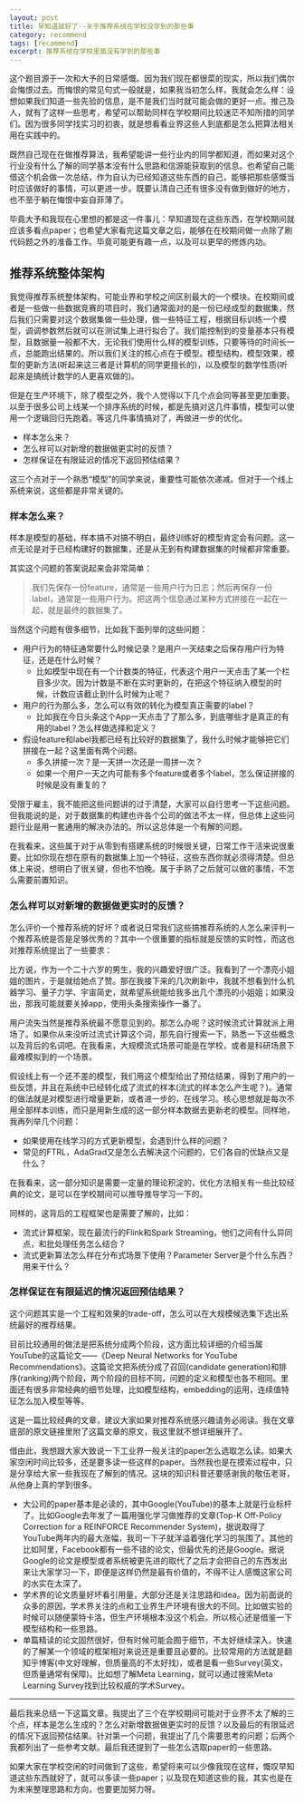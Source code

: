 ```yaml
---
layout: post
title: 早知道就好了--关于推荐系统在学校没学到的那些事
category: recommend
tags: [recommend]
excerpt: 推荐系统在学校里面没有学到的那些事
---
```


这个题目源于一次和大予的日常感慨。因为我们现在都很菜的现实，所以我们偶尔会悔恨过去。而悔恨的常见句式一般就是，如果我当初怎么样，我就会怎么样：设想如果我们知道一些先验的信息，是不是我们当时就可能会做的更好一点。推己及人，就有了这样一些思考，希望可以帮助同样在学校期间比较迷茫不知所措的同学们。因为很多同学找实习的初衷，就是想看看业界这些人到底都是怎么把算法相关用在实践中的。


既然自己现在在做推荐算法，我希望能讲一些行业内的同学都知道，而如果对这个行业没有什么了解的同学基本没有什么思路和信源能获取到的信息。也希望自己能借这个机会做一次总结，作为自认为已经知道这些东西的自己，能够把那些感慨当时应该做好的事情，可以更进一步。既要认清自己还有很多没有做到做好的地方，也不至于躺在悔恨中妄自菲薄了。

毕竟大予和我现在心里想的都是这一件事儿：早知道现在这些东西，在学校期间就应该多看点paper；也希望大家看完这篇文章之后，能够在在校期间做一点除了刷代码题之外的准备工作。毕竟可能更有趣一点，以及可以更早的修炼内功。

## 推荐系统整体架构

我觉得推荐系统整体架构，可能业界和学校之间区别最大的一个模块。在校期间或者是一些做一些数据竞赛的项目时，我们通常面对的是一份已经成型的数据集，然后我们只需要对这个数据集做一些处理，做一些特征工程，根据目标训练一个模型，调调参数然后就可以在测试集上进行拟合了。我们能控制到的变量基本只有模型，且数据量一般都不大，无论我们使用什么样的模型训练，只要等待的时间长一点，总能跑出结果的。所以我们关注的核心点在于模型。模型结构，模型效果，模型的更新方法(听起来这三者是计算机的同学更擅长的)，以及模型的数学性质(听起来是搞统计数学的人更喜欢做的)。

但是在生产环境下，除了模型之外，我个人觉得以下几个点会同等甚至更加重要。以至于很多公司上线某一个排序系统的时候，都是先搞对这几件事情，模型可以使用一个逻辑回归先跑着。等这几件事情搞对了，再做进一步的优化。

* 样本怎么来？
* 怎么样可以对新增的数据做更实时的反馈？
* 怎样保证在有限延迟的情况下返回预估结果？

这三个点对于一个熟悉“模型”的同学来说，重要性可能依次递减。但对于一个线上系统来说，这些都是非常关键的。

### 样本怎么来？

样本是模型的基础，样本搞不对搞不明白，最终训练好的模型肯定会有问题。这一点无论是对于已经构建好的数据集，还是从无到有构建数据集的时候都非常重要。

其实这个问题的答案说起来会非常简单：

> 我们先保存一份feature，通常是一些用户行为日志；然后再保存一份label，通常是一些用户行为。把这两个信息通过某种方式拼接在一起在一起，就是最终的数据集了。

当然这个问题有很多细节，比如我下面列举的这些问题：

* 用户行为的特征通常要什么时候记录？是用户一天结束之后保存用户行为特征，还是在什么时候？
  * 比如模型中现在有一个计数类的特征，代表这个用户一天点击了某一个栏目多少次。因为计数是不断在实时更新的，在把这个特征纳入模型的时候，计数应该截止到什么时候为止呢？
* 用户的行为那么多，怎么可以有效的转化为模型真正需要的label？
  * 比如我在今日头条这个App一天点击了了那么多，到底哪些才是真正的有用的label？怎么样做选择和定义？
* 假设feature和label我都已经有比较好的数据集了，我什么时候才能够把它们拼接在一起？这里面有两个问题。
  * 多久拼接一次？是一天拼一次还是一周拼一次？
  * 如果一个用户一天之内可能有多个feature或者多个label，怎么保证拼接的时候是没有重复的？

受限于雇主，我不能把这些问题讲的过于清楚，大家可以自行思考一下这些问题。但我能说的是，对于数据集的构建也许各个公司的做法不太一样，但总体上这些问题行业是用一套通用的解决办法的。所以这总体是一个有解的问题。

在我看来，这些属于对于从零到有搭建系统的时候很关键，日常工作干活来说很重要。比如你现在想在原有的数据集上加一个特征，这些东西你就必须得清楚。但总体上来说，想明白了很关键，但也不怕晚。属于手熟了之后就可以做的事情，不怎么需要前置知识。

### 怎么样可以对新增的数据做更实时的反馈？

怎么评价一个推荐系统的好坏？或者说日常我们这些搞推荐系统的人怎么来评判一个推荐系统是否是足够优秀的？其中一个很重要的指标就是反馈的实时性，而这也对推荐系统提出了一些要求：

比方说，作为一个二十六岁的男生，我的兴趣爱好很广泛。我看到了一个漂亮小姐姐的图片，于是就给她点了赞。那在我接下来的几次刷新中，我就不想看到什么机器学习、量子力学、宇宙简史，就希望系统能给我多出几个漂亮的小姐姐；如果没出，那我可能就要关掉app，使用头条搜索操作一番了。

用户流失当然是推荐系统最不愿意见到的。那怎么办呢？这时候流式计算就派上用场了。如果你从来没听过流式计算这个词，那先自行搜索一下，熟悉一下这些概念以及背后的名词吧。在我看来，大规模流式场景可能是在学校，或者是科研场景下最难模拟到的一个场景。

假设线上有一个还不差的模型，我们用这个模型给出了预估结果，得到了用户的一些反馈，并且在系统中已经转化成了流式的样本(流式的样本怎么产生呢？)。通常的做法就是对模型进行增量更新，或者进一步的，在线学习。核心思想就是每次不用全部样本训练，而只是用新生成的这一部分样本数据去更新老的模型。同样地，我再列举几个问题：

* 如果使用在线学习的方式更新模型，会遇到什么样的问题？
* 常见的FTRL，AdaGrad又是怎么去解决这个问题的，它们各自的优缺点又是什么？

在我看来，这一部分知识是需要一定量的理论积淀的，优化方法相关有一些比较经典的论文，是可以在学校期间可以推导推导学习一下的。

同样的，这背后的工程框架也是需要了解的，比如：

* 流式计算框架，现在最流行的Flink和Spark Streaming，他们之间有什么异同点，和批处理任务怎么结合？
* 流式更新算法怎么样在分布式场景下使用？Parameter Server是个什么东西？用来干什么？

### 怎样保证在有限延迟的情况返回预估结果？

这个问题其实是一个工程和效果的trade-off，怎么可以在大规模候选集下选出系统最好的推荐结果。

目前比较通用的做法是把系统分成两个阶段，这方面比较详细的介绍当属YouTube的这篇论文——《Deep Neural Networks for YouTube Recommendations》。这篇论文把系统分成了召回(candidate generation)和排序(ranking)两个阶段，两个阶段的目标不同，问题的定义和模型也各不相同。里面还有很多非常经典的细节处理，比如模型结构，embedding的运用，连续值特征怎么加入模型等等。

这是一篇比较经典的文章，建议大家如果对推荐系统感兴趣请务必阅读。我在文章底部的原文链接里附了这篇文章的原文，我这里就不想详细展开了。

借由此，我想跟大家大致说一下工业界一般关注的paper怎么选取怎么读。如果大家空闲时间比较多，还是要多读一些这样的paper。当然我也是在摸索过程中，只是分享给大家一些我现在了解到的情况。这块的知识科普还要感谢我的敬伍老哥，从他身上真的学到很多。

* 大公司的paper基本是必读的，其中Google(YouTube)的基本上就是行业标杆了。比如Google去年发了一篇用强化学习做推荐的文章(Top-K Off-Policy Correction for a REINFORCE Recommender System)，据说取得了YouTube两年内的最大涨幅，我司一下子就洋溢着强化学习的氛围了。其他的比如阿里，Facebook都有一些不错的论文，但最优先的还是Google。据说Google的论文是模型或者系统被更先进的取代了之后才会把自己的东西发出来让大家学习一下，即便是这样仍然是最有价值的，不得不让人感慨这家公司的水实在太深了。
* 学术界的论文质量好坏看引用量，大部分还是关注思路和idea。因为前面说的众多的原因，学术界关注的点和工业界生产环境有很大的不同。比如做实验的时候可以随便蒙特卡洛，但生产环境根本没这个机会。所以核心还是借鉴一下模型结构和一些思路。
* 单篇精读的论文固然很好，但有时候可能会囿于细节，不太好继续深入。快速的了解某一个领域的框架相对来说还是重要且必要的。比较常用的方法就是翻知乎博客(中文好理解，但质量高的不太好找)，或者是看一些Survey(英文，但质量通常有保障)。比如想了解Meta Learning，就可以通过搜索Meta Learning Survey找到比较权威的学术Survey。

----

最后我来总结一下这篇文章。我提出了三个在学校期间可能对于业界不太了解的三个点，样本是怎么生成的？怎么对新增数据做更实时的反馈？以及最后的有限延迟的情况下返回预估结果。针对第一个问题，我提出了几个需要思考的问题；后两个我都列出了一些参考文献。最后我还提到了一些怎么选取paper的一些思路。

如果大家在学校空闲的时间做到了这些，希望将来可以少像我现在这样，慨叹早知道这些东西就好了，就可以多读一些paper；以及现在知道这些的我，其实也是在为未来整理思路和方向，也要更加努力呀。